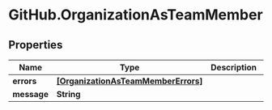 # GitHub.OrganizationAsTeamMember

## Properties

Name | Type | Description | Notes
------------ | ------------- | ------------- | -------------
**errors** | [**[OrganizationAsTeamMemberErrors]**](OrganizationAsTeamMemberErrors.md) |  | [optional] 
**message** | **String** |  | [optional] 


